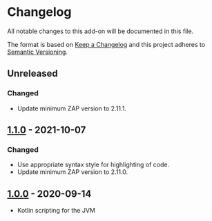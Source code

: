 # Changelog
All notable changes to this add-on will be documented in this file.

The format is based on [Keep a Changelog](https://keepachangelog.com/en/1.0.0/)
and this project adheres to [Semantic Versioning](https://semver.org/spec/v2.0.0.html).

## Unreleased
### Changed
- Update minimum ZAP version to 2.11.1.

## [1.1.0] - 2021-10-07
### Changed
- Use appropriate syntax style for highlighting of code.
- Update minimum ZAP version to 2.11.0.

## [1.0.0] - 2020-09-14

- Kotlin scripting for the JVM

[1.1.0]: https://github.com/zaproxy/zap-extensions/releases/kotlin-v1.1.0
[1.0.0]: https://github.com/zaproxy/zap-extensions/releases/kotlin-v1.0.0
